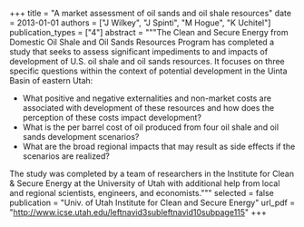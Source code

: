 +++
title = "A market assessment of oil sands and oil shale resources"
date = 2013-01-01
authors = ["J Wilkey", "J Spinti", "M Hogue", "K Uchitel"]
publication_types = ["4"]
abstract = """The Clean and Secure Energy from Domestic Oil Shale and Oil Sands Resources Program has completed a study that seeks to assess significant impediments to and impacts of development of U.S. oil shale and oil sands resources. It focuses on three specific questions within the context of potential development in the Uinta Basin of eastern Utah:

* What positive and negative externalities and non-market costs are associated with development of these resources and how does the perception of these costs impact development?
* What is the per barrel cost of oil produced from four oil shale and oil sands development scenarios?
* What are the broad regional impacts that may result as side effects if the scenarios are realized?

The study was completed by a team of researchers in the Institute for Clean & Secure Energy at the University of Utah with additional help from local and regional scientists, engineers, and economists."""
selected = false
publication = "Univ. of Utah Institute for Clean and Secure Energy"
url_pdf = "http://www.icse.utah.edu/leftnavid3subleftnavid10subpage115"
+++

